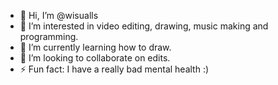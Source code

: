 - 👋 Hi, I’m @wisualls
- 👀 I’m interested in video editing, drawing, music making and programming.
- 🌱 I’m currently learning how to draw.
- 💞️ I’m looking to collaborate on edits.
- ⚡ Fun fact: I have a really bad mental health :)

<!---
purpenn/purpenn is a ✨ special ✨ repository because its `README.md` (this file) appears on your GitHub profile.
You can click the Preview link to take a look at your changes.
--->

